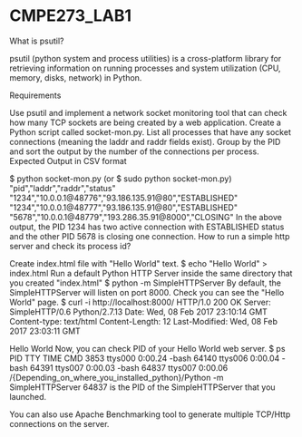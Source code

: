 # CMPE273_LAB1
What is psutil?

psutil (python system and process utilities) is a cross-platform library for retrieving information on running processes and system utilization (CPU, memory, disks, network) in Python.

Requirements

Use psutil and implement a network socket monitoring tool that can check how many TCP sockets are being created by a web application.
Create a Python script called socket-mon.py.
List all processes that have any socket connections (meaning the laddr and raddr fields exist).
Group by the PID and sort the output by the number of the connections per process.
Expected Output in CSV format

$ python socket-mon.py (or $ sudo python socket-mon.py)
"pid","laddr","raddr","status"
"1234","10.0.0.1@48776","93.186.135.91@80","ESTABLISHED"
"1234","10.0.0.1@48777","93.186.135.91@80","ESTABLISHED"
"5678","10.0.0.1@48779","193.286.35.91@8000","CLOSING"
In the above output, the PID 1234 has two active connection with ESTABLISHED status and the other PID 5678 is closing one connection.
How to run a simple http server and check its process id?

Create index.html file with "Hello World" text.
$ echo "Hello World" > index.html
Run a default Python HTTP Server inside the same directory that you created "index.html"
$ python -m SimpleHTTPServer
By default, the SimpleHTTPServer will listen on port 8000. Check you can see the "Hello World" page.
$ curl -i http://localhost:8000/
HTTP/1.0 200 OK
Server: SimpleHTTP/0.6 Python/2.7.13
Date: Wed, 08 Feb 2017 23:10:14 GMT
Content-type: text/html
Content-Length: 12
Last-Modified: Wed, 08 Feb 2017 23:03:11 GMT

Hello World
Now, you can check PID of your Hello World web server.
$ ps 
  PID TTY           TIME CMD
 3853 ttys000    0:00.24 -bash
64140 ttys006    0:00.04 -bash
64391 ttys007    0:00.03 -bash
64837 ttys007    0:00.06 /{Depending_on_where_you_installed_python}/Python -m SimpleHTTPServer
64837 is the PID of the SimpleHTTPServer that you launched.

You can also use Apache Benchmarking tool to generate multiple TCP/Http connections on the server.
